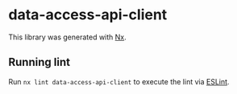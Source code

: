 # data-access-api-client

This library was generated with [Nx](https://nx.dev).

## Running lint

Run `nx lint data-access-api-client` to execute the lint via [ESLint](https://eslint.org/).
